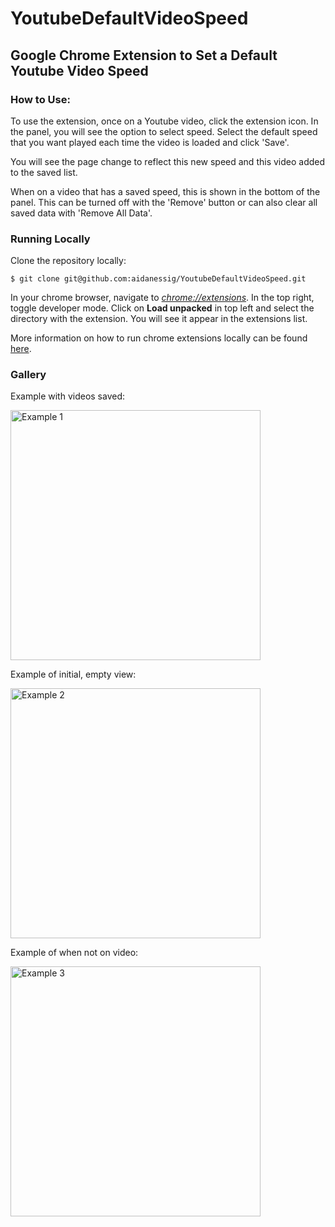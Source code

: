 # YoutubeDefaultVideoSpeed

## Google Chrome Extension to Set a Default Youtube Video Speed

### How to Use:

To use the extension, once on a Youtube video, click the extension icon. In the panel, you will see the option to select speed. Select the default speed that you want played each time the video is loaded and click 'Save'.

You will see the page change to reflect this new speed and this video added to the saved list. 

When on a video that has a saved speed, this is shown in the bottom of the panel. This can be turned off with the 'Remove' button or can also clear all saved data with 'Remove All Data'.

### Running Locally

Clone the repository locally:
```
$ git clone git@github.com:aidanessig/YoutubeDefaultVideoSpeed.git
```
In your chrome browser, navigate to *[chrome://extensions](chrome://extensions)*. In the top right, toggle developer mode. Click on **Load unpacked** in top left and select the directory with the extension. You will see it appear in the extensions list. 

More information on how to run chrome extensions locally can be found [here](https://medium.com/@aabroo.jalil/how-to-test-a-chrome-extension-locally-step-by-step-guide-852e4622d4c7).

### Gallery

Example with videos saved:

<img src="https://i.postimg.cc/ZnYvSx8s/YDVS-3.png" alt="Example 1" width="400">

Example of initial, empty view:

<img src="https://i.postimg.cc/0j7WTxC0/YDVS-6.png" alt="Example 2" width="400">

Example of when not on video:

<img src="https://i.postimg.cc/X7Gd7QMt/YDVS-5.png" alt="Example 3" width="400">